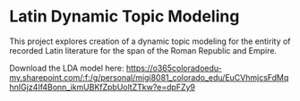 # Latin Dynamic Topic Modeling
This project explores creation of a dynamic topic modeling for the entirity of recorded Latin literature for the span of the Roman Republic and Empire.

Download the LDA model here: https://o365coloradoedu-my.sharepoint.com/:f:/g/personal/migi8081_colorado_edu/EuCVhmjcsFdMqhnIGjz4If4Bonn_ikmUBKfZpbUoltZTkw?e=dpFZy9
